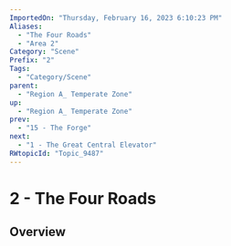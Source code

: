 ```yaml
---
ImportedOn: "Thursday, February 16, 2023 6:10:23 PM"
Aliases:
  - "The Four Roads"
  - "Area 2"
Category: "Scene"
Prefix: "2"
Tags:
  - "Category/Scene"
parent:
  - "Region A_ Temperate Zone"
up:
  - "Region A_ Temperate Zone"
prev:
  - "15 - The Forge"
next:
  - "1 - The Great Central Elevator"
RWtopicId: "Topic_9487"
---
```

# 2 - The Four Roads
## Overview
